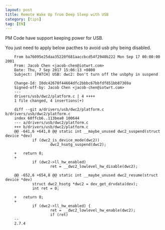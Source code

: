 ```yaml
---
layout: post
title: Remote Wake Up from Deep Sleep with USB
category: [tips]
tag: [EN]
---
```


PM Code have support keeping power for USB.

You just need to apply below pacthes to avoid usb phy being disabled.


        From ba76095e25daa35220f681aaccbcd54f2940b222 Mon Sep 17 00:00:00 2001
        From: Jacob Chen <jacob-chen@iotwrt.com>
        Date: Thu, 7 Sep 2017 15:06:13 +0800
        Subject: [PATCH] USB: dwc2: Don't turn off the usbphy in suspend

        Change-Id: I0dc42678f44664dfc2bbbc67bbfdf851bb87369a
        Signed-off-by: Jacob Chen <jacob-chen@iotwrt.com>
        ---
        drivers/usb/dwc2/platform.c | 4 ++++
        1 file changed, 4 insertions(+)

        diff --git a/drivers/usb/dwc2/platform.c b/drivers/usb/dwc2/platform.c
        index 60ffcb6..113bea0 100644
        --- a/drivers/usb/dwc2/platform.c
        +++ b/drivers/usb/dwc2/platform.c
        @@ -641,6 +641,8 @@ static int __maybe_unused dwc2_suspend(struct device *dev)
                if (dwc2_is_device_mode(dwc2))
                        dwc2_hsotg_suspend(dwc2);
        
        +	return 0;
        +
                if (dwc2->ll_hw_enabled)
                        ret = __dwc2_lowlevel_hw_disable(dwc2);
        
        @@ -652,6 +654,8 @@ static int __maybe_unused dwc2_resume(struct device *dev)
                struct dwc2_hsotg *dwc2 = dev_get_drvdata(dev);
                int ret = 0;
        
        +	return 0;
        +
                if (dwc2->ll_hw_enabled) {
                        ret = __dwc2_lowlevel_hw_enable(dwc2);
                        if (ret)
        -- 
        2.7.4

